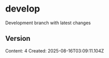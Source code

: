 # develop

Development branch with latest changes

## Version
Content: 4
Created: 2025-08-16T03:09:11.104Z
